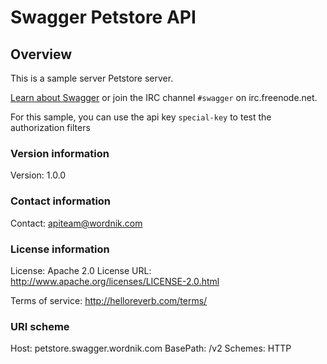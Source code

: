 # Swagger Petstore API

## Overview
This is a sample server Petstore server.

[Learn about Swagger](http://swagger.wordnik.com) or join the IRC channel `#swagger` on irc.freenode.net.

For this sample, you can use the api key `special-key` to test the authorization filters


### Version information
Version: 1.0.0

### Contact information
Contact: apiteam@wordnik.com

### License information
License: Apache 2.0
License URL: http://www.apache.org/licenses/LICENSE-2.0.html

Terms of service: http://helloreverb.com/terms/

### URI scheme
Host: petstore.swagger.wordnik.com
BasePath: /v2
Schemes: HTTP

